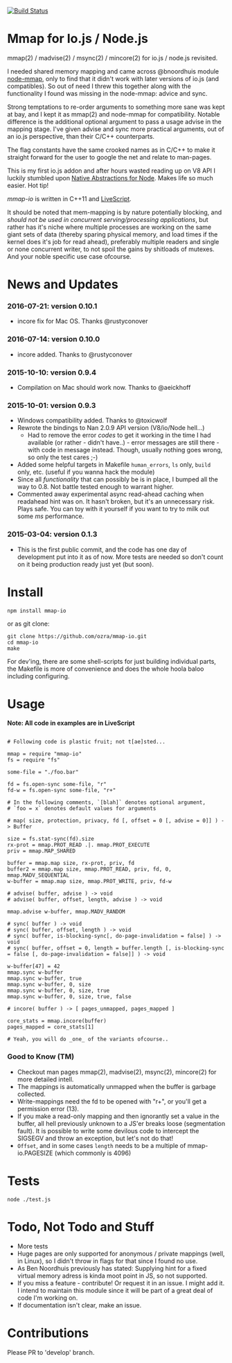 [![Build Status](https://travis-ci.org/ozra/mmap-io.svg?branch=master)](https://travis-ci.org/ozra/mmap-io)

# Mmap for Io.js / Node.js
mmap(2) / madvise(2) / msync(2) / mincore(2) for io.js / node.js revisited.

I needed shared memory mapping and came across @bnoordhuis module [node-mmap](https://github.com/bnoordhuis/node-mmap), only to find that it didn't work with later versions of io.js (and compatibles). So out of need I threw this together along with the functionality I found was missing in the node-mmap: advice and sync.

Strong temptations to re-order arguments to something more sane was kept at bay, and I kept it as mmap(2) and node-mmap for compatibility. Notable difference is the additional optional argument to pass a usage advise in the mapping stage. I've given advise and sync more practical arguments, out of an io.js perspective, than their C/C++ counterparts.

The flag constants have the same crooked names as in C/C++ to make it straight forward for the user to google the net and relate to man-pages.

This is my first io.js addon and after hours wasted reading up on V8 API I luckily stumbled upon [Native Abstractions for Node](https://github.com/rvagg/nan). Makes life so much easier. Hot tip!

_mmap-io_ is written in C++11 and [LiveScript](https://github.com/gkz/LiveScript).

It should be noted that mem-mapping is by nature potentially blocking, and _should not be used in concurrent serving/processing applications_, but rather has it's niche where multiple processes are working on the same giant sets of data (thereby sparing physical memory, and load times if the kernel does it's job for read ahead), preferably multiple readers and single or none concurrent writer, to not spoil the gains by shitloads of mutexes. And your noble specific use case ofcourse.


# News and Updates

### 2016-07-21: version 0.10.1
- incore fix for Mac OS. Thanks @rustyconover

### 2016-07-14: version 0.10.0
- incore added. Thanks to @rustyconover

### 2015-10-10: version 0.9.4
- Compilation on Mac should work now. Thanks to @aeickhoff

### 2015-10-01: version 0.9.3
- Windows compatibility added. Thanks to @toxicwolf
- Rewrote the bindings to Nan 2.0.9 API version (V8/io/Node hell...)
    + Had to remove the error _codes_ to get it working in the time I had
      available (or rather - didn't have..) -
      error messages are still there - with code in message instead. Though,
      usually nothing goes wrong, so only the test cares ;-)
- Added some helpful targets in Makefile `human_errors`, `ls` only, `build`
  only, etc. (useful if you wanna hack the module)
- Since all _functionality_ that can possibly be is in place, I bumped all the
  way to 0.8. Not battle tested enough to warrant higher.
- Commented away experimental async read-ahead caching when readahead hint was on. It
  hasn't broken, but it's an unnecessary risk. Plays safe. You can toy with it
  yourself if you want to try to milk out some _ms_ performance.

### 2015-03-04: version 0.1.3
- This is the first public commit, and the code has one day of development put into it as of now. More tests are needed so don't count on it being production ready just yet (but soon).


# Install
```
npm install mmap-io
```

or as git clone:
```
git clone https://github.com/ozra/mmap-io.git
cd mmap-io
make
```

For dev'ing, there are some shell-scripts for just building individual parts, the Makefile is more of convenience and does the whole hoola baloo including configuring.



# Usage

**Note: All code in examples are in LiveScript**

```livescript

# Following code is plastic fruit; not t[ae]sted...

mmap = require "mmap-io"
fs = require "fs"

some-file = "./foo.bar"

fd = fs.open-sync some-file, "r"
fd-w = fs.open-sync some-file, "r+"

# In the following comments, `[blah]` denotes optional argument,
# `foo = x` denotes default values for arguments

# map( size, protection, privacy, fd [, offset = 0 [, advise = 0]] ) -> Buffer

size = fs.stat-sync(fd).size
rx-prot = mmap.PROT_READ .|. mmap.PROT_EXECUTE
priv = mmap.MAP_SHARED

buffer = mmap.map size, rx-prot, priv, fd
buffer2 = mmap.map size, mmap.PROT_READ, priv, fd, 0, mmap.MADV_SEQUENTIAL
w-buffer = mmap.map size, mmap.PROT_WRITE, priv, fd-w

# advise( buffer, advise ) -> void
# advise( buffer, offset, length, advise ) -> void

mmap.advise w-buffer, mmap.MADV_RANDOM

# sync( buffer ) -> void
# sync( buffer, offset, length ) -> void
# sync( buffer, is-blocking-sync[, do-page-invalidation = false] ) -> void
# sync( buffer, offset = 0, length = buffer.length [, is-blocking-sync = false [, do-page-invalidation = false]] ) -> void

w-buffer[47] = 42
mmap.sync w-buffer
mmap.sync w-buffer, true
mmap.sync w-buffer, 0, size
mmap.sync w-buffer, 0, size, true
mmap.sync w-buffer, 0, size, true, false

# incore( buffer ) -> [ pages_unmapped, pages_mapped ]

core_stats = mmap.incore(buffer)
pages_mapped = core_stats[1]

# Yeah, you will do _one_ of the variants ofcourse..

```

### Good to Know (TM)

- Checkout man pages mmap(2), madvise(2), msync(2), mincore(2) for more detailed intell.
- The mappings is automatically unmapped when the buffer is garbage collected.
- Write-mappings need the fd to be opened with "r+", or you'll get a permission error (13).
- If you make a read-only mapping and then ignorantly set a value in the buffer, all hell previously unknown to a JS'er breaks loose (segmentation fault). It is possible to write some devilous code to intercept the SIGSEGV and throw an exception, but let's not do that!
- `Offset`, and in some cases `length` needs to be a multiple of mmap-io.PAGESIZE (which commonly is 4096)


# Tests
```
node ./test.js
```


# Todo, Not Todo and Stuff
- More tests
- Huge pages are only supported for anonymous / private mappings (well, in Linux), so I didn't throw in flags for that since I found no use.
- As Ben Noordhuis previously has stated: Supplying hint for a fixed virtual memory adress is kinda moot point in JS, so not supported.
- If you miss a feature - contribute! Or request it in an issue. I might add it. I intend to maintain this module since it will be part of a great deal of code I'm working on.
- If documentation isn't clear, make an issue.

# Contributions
Please PR to 'develop' branch.
